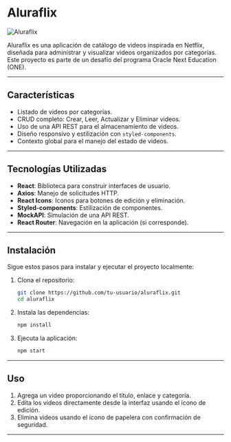 # Aluraflix

![Aluraflix]()

Aluraflix es una aplicación de catálogo de videos inspirada en Netflix, diseñada para administrar y visualizar videos organizados por categorías. Este proyecto es parte de un desafío del programa Oracle Next Education (ONE).

---

## **Características**
- Listado de videos por categorías.
- CRUD completo: Crear, Leer, Actualizar y Eliminar videos.
- Uso de una API REST para el almacenamiento de videos.
- Diseño responsivo y estilización con `styled-components`.
- Contexto global para el manejo del estado de videos.

---

## **Tecnologías Utilizadas**
- **React**: Biblioteca para construir interfaces de usuario.
- **Axios**: Manejo de solicitudes HTTP.
- **React Icons**: Iconos para botones de edición y eliminación.
- **Styled-components**: Estilización de componentes.
- **MockAPI**: Simulación de una API REST.
- **React Router**: Navegación en la aplicación (si corresponde).

---

## **Instalación**
Sigue estos pasos para instalar y ejecutar el proyecto localmente:

1. Clona el repositorio:
   ```bash
   git clone https://github.com/tu-usuario/aluraflix.git
   cd aluraflix
   ```

2. Instala las dependencias:
   ```bash
   npm install
   ```

3. Ejecuta la aplicación:
   ```bash
   npm start
   ```

---

## **Uso**
1. Agrega un video proporcionando el título, enlace y categoría.
2. Edita los videos directamente desde la interfaz usando el ícono de edición.
3. Elimina videos usando el ícono de papelera con confirmación de seguridad.

---



